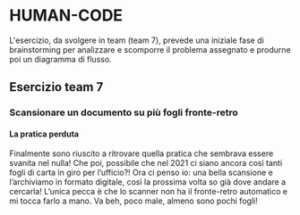 # HUMAN-CODE

L'esercizio, da svolgere in team (team 7), prevede una iniziale fase di brainstorming per analizzare e scomporre il problema assegnato e produrne poi un diagramma di flusso.


## Esercizio team 7

### Scansionare un documento su più fogli fronte-retro

#### La pratica perduta

Finalmente sono riuscito a ritrovare quella pratica che sembrava essere svanita nel nulla! Che poi, possibile che nel 2021 ci siano ancora così tanti fogli di carta in giro per l’ufficio?! Ora ci penso io: una bella scansione e l’archiviamo in formato digitale, così la prossima volta so già dove andare a cercarla! L’unica pecca è che lo scanner non ha il fronte-retro automatico e mi tocca farlo a mano. Va beh, poco male, almeno sono pochi fogli!